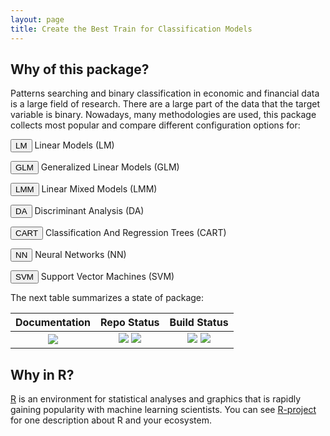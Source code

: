 ```yaml
---
layout: page
title: Create the Best Train for Classification Models
---
```

## Why of this package?
Patterns searching and binary classification in economic and financial data is a large field of research. There are a large part of the data that the target variable is binary. Nowadays, many methodologies are used, this package collects most popular and compare different configuration options for:

<p class="index-method"><button class="index-button LM-button">LM</button> Linear Models (LM)</p>
<p class="index-method"><button class="index-button GLM-button">GLM</button> Generalized Linear Models (GLM)</p>
<p class="index-method"><button class="index-button LMM-button">LMM</button> Linear Mixed Models (LMM) </p>
<p class="index-method"><button class="index-button DA-button">DA</button> Discriminant Analysis (DA) </p>
<p class="index-method"><button class="index-button CART-button">CART</button> Classification And Regression Trees (CART)</p>
<p class="index-method"><button class="index-button NN-button">NN</button> Neural Networks (NN) </p>
<p class="index-method"><button class="index-button SVM-button">SVM</button> Support Vector Machines (SVM) </p>



The next table summarizes a state of package:

| **Documentation** | **Repo Status** | **Build Status** | 
|:---:|:---:|:---:|
| [![][docs-img]][docs-url] | [![][CRAN-Version-img]][CRAN-Version-url] [![][MRAN-Version-img]][MRAN-Version-url] |  [![][travis-img]][travis-url]  [![][codecov-img]][codecov-url] | 

[docs-img]: https://img.shields.io/badge/docs-latest-blue.svg
[docs-url]: http://economistgame.github.io/OptimClassifier

[CRAN-Version-img]: https://www.r-pkg.org/badges/version/OptimClassifier
[CRAN-Version-url]: https://cran.r-project.org/web/packages/OptimClassifier/
[MRAN-Version-img]: https://img.shields.io/badge/MRAN-0.1.2-green.svg
[MRAN-Version-url]: https://mran.microsoft.com/package/OptimClassifier


[travis-img]: https://travis-ci.org/economistgame/OptimClassifier.svg?branch=master
[travis-url]: https://travis-ci.org/economistgame/OptimClassifier
[codecov-img]: https://ci.appveyor.com/api/projects/status/f3h44m7jwr8ms9tf?svg=true
[codecov-url]: https://ci.appveyor.com/project/economistgame/optimclassifier




## Why in R?
[R](https://www.r-project.org/)  is an environment for statistical analyses and graphics that is rapidly gaining popularity with machine learning scientists. You can see [R-project](https://www.r-project.org/about.html) for one description about R and your ecosystem.




